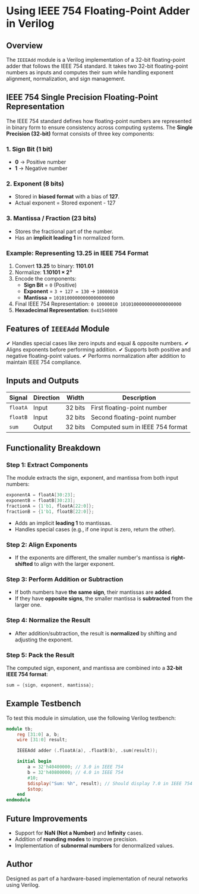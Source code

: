 # Using IEEE 754 Floating-Point Adder in Verilog

## Overview
The `IEEEAdd` module is a Verilog implementation of a 32-bit floating-point adder that follows the IEEE 754 standard. It takes two 32-bit floating-point numbers as inputs and computes their sum while handling exponent alignment, normalization, and sign management.

## IEEE 754 Single Precision Floating-Point Representation
The IEEE 754 standard defines how floating-point numbers are represented in binary form to ensure consistency across computing systems. The **Single Precision (32-bit)** format consists of three key components:

### 1. Sign Bit (1 bit)
- **0** → Positive number
- **1** → Negative number

### 2. Exponent (8 bits)
- Stored in **biased format** with a bias of **127**.
- Actual exponent = Stored exponent - 127
  
### 3. Mantissa / Fraction (23 bits)
- Stores the fractional part of the number.
- Has an **implicit leading 1** in normalized form.

### Example: Representing 13.25 in IEEE 754 Format
1. Convert **13.25** to binary: **1101.01**
2. Normalize: **1.10101 × 2³**
3. Encode the components:
   - **Sign Bit** = `0` (Positive)
   - **Exponent** = `3 + 127 = 130` → `10000010`
   - **Mantissa** = `10101000000000000000000`
4. Final IEEE 754 Representation: `0 10000010 10101000000000000000000`
5. **Hexadecimal Representation**: `0x41540000`

## Features of `IEEEAdd` Module
✔ Handles special cases like zero inputs and equal & opposite numbers.
✔ Aligns exponents before performing addition.
✔ Supports both positive and negative floating-point values.
✔ Performs normalization after addition to maintain IEEE 754 compliance.

## Inputs and Outputs
| Signal  | Direction | Width | Description |
|---------|----------|-------|-------------|
| `floatA` | Input | 32 bits | First floating-point number |
| `floatB` | Input | 32 bits | Second floating-point number |
| `sum` | Output | 32 bits | Computed sum in IEEE 754 format |

## Functionality Breakdown
### Step 1: Extract Components
The module extracts the sign, exponent, and mantissa from both input numbers:
```verilog
exponentA = floatA[30:23];
exponentB = floatB[30:23];
fractionA = {1'b1, floatA[22:0]};
fractionB = {1'b1, floatB[22:0]};
```
- Adds an implicit **leading 1** to mantissas.
- Handles special cases (e.g., if one input is zero, return the other).

### Step 2: Align Exponents
- If the exponents are different, the smaller number's mantissa is **right-shifted** to align with the larger exponent.

### Step 3: Perform Addition or Subtraction
- If both numbers have **the same sign**, their mantissas are **added**.
- If they have **opposite signs**, the smaller mantissa is **subtracted** from the larger one.

### Step 4: Normalize the Result
- After addition/subtraction, the result is **normalized** by shifting and adjusting the exponent.

### Step 5: Pack the Result
The computed sign, exponent, and mantissa are combined into a **32-bit IEEE 754 format**:
```verilog
sum = {sign, exponent, mantissa};
```

## Example Testbench
To test this module in simulation, use the following Verilog testbench:
```verilog
module tb;
    reg [31:0] a, b;
    wire [31:0] result;

    IEEEAdd adder (.floatA(a), .floatB(b), .sum(result));

    initial begin
        a = 32'h40400000; // 3.0 in IEEE 754
        b = 32'h40800000; // 4.0 in IEEE 754
        #10;
        $display("Sum: %h", result); // Should display 7.0 in IEEE 754 format
        $stop;
    end
endmodule
```

## Future Improvements
- Support for **NaN (Not a Number)** and **Infinity** cases.
- Addition of **rounding modes** to improve precision.
- Implementation of **subnormal numbers** for denormalized values.

## Author
Designed as part of a hardware-based implementation of neural networks using Verilog.

